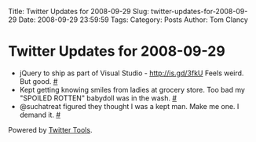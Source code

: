 Title: Twitter Updates for 2008-09-29
Slug: twitter-updates-for-2008-09-29
Date: 2008-09-29 23:59:59
Tags: 
Category: Posts
Author: Tom Clancy

# Twitter Updates for 2008-09-29

<ul>
	<li>jQuery to ship as part of Visual Studio - <a href="http://is.gd/3fkU" rel="nofollow">http://is.gd/3fkU</a> Feels weird. But good. <a href="http://twitter.com/tclancy/statuses/939125474">#</a></li>
	<li>Kept getting knowing smiles from ladies at grocery store. Too bad my "SPOILED ROTTEN" babydoll was in the wash. <a href="http://twitter.com/tclancy/statuses/939518569">#</a></li>
	<li>@suchatreat figured they thought I was a kept man. Make me one. I demand it. <a href="http://twitter.com/tclancy/statuses/939570482">#</a></li>
</ul>
<p>Powered by <a href="http://alexking.org/projects/wordpress">Twitter Tools</a>.</p>
